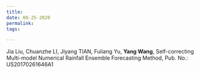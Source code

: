 ```yaml
---
title:
date: 08-25-2020
permalink: 
tags:

---
```


Jia Liu, Chuanzhe LI, Jiyang TIAN, Fuliang Yu, **Yang Wang**, Self-correcting Multi-model Numerical Rainfall Ensemble Forecasting Method, Pub. No.: US20170261646A1

